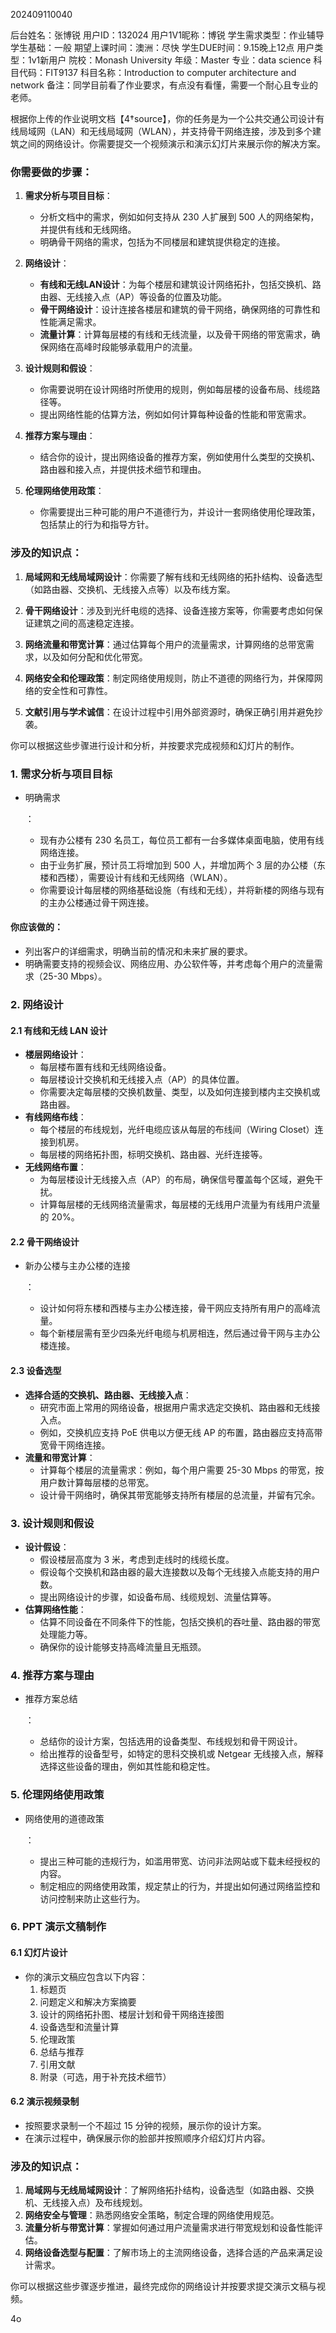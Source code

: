 202409110040

后台姓名：张博锐
用户ID：132024
用户1V1昵称：博锐
学生需求类型：作业辅导
学生基础：一般
期望上课时间：澳洲：尽快
学生DUE时间：9.15晚上12点
用户类型：1v1新用户
院校：Monash University
年级：Master
专业：data science
科目代码：FIT9137
科目名称：Introduction to computer architecture and network
备注：同学目前看了作业要求，有点没有看懂，需要一个耐心且专业的老师。

根据你上传的作业说明文档【4†source】，你的任务是为一个公共交通公司设计有线局域网（LAN）和无线局域网（WLAN），并支持骨干网络连接，涉及到多个建筑之间的网络设计。你需要提交一个视频演示和演示幻灯片来展示你的解决方案。

### 你需要做的步骤：

1. **需求分析与项目目标**：
   - 分析文档中的需求，例如如何支持从 230 人扩展到 500 人的网络架构，并提供有线和无线网络。
   - 明确骨干网络的需求，包括为不同楼层和建筑提供稳定的连接。

2. **网络设计**：
   - **有线和无线LAN设计**：为每个楼层和建筑设计网络拓扑，包括交换机、路由器、无线接入点（AP）等设备的位置及功能。
   - **骨干网络设计**：设计连接各楼层和建筑的骨干网络，确保网络的可靠性和性能满足需求。
   - **流量计算**：计算每层楼的有线和无线流量，以及骨干网络的带宽需求，确保网络在高峰时段能够承载用户的流量。

3. **设计规则和假设**：
   - 你需要说明在设计网络时所使用的规则，例如每层楼的设备布局、线缆路径等。
   - 提出网络性能的估算方法，例如如何计算每种设备的性能和带宽需求。

4. **推荐方案与理由**：
   - 结合你的设计，提出网络设备的推荐方案，例如使用什么类型的交换机、路由器和接入点，并提供技术细节和理由。

5. **伦理网络使用政策**：
   - 你需要提出三种可能的用户不道德行为，并设计一套网络使用伦理政策，包括禁止的行为和指导方针。

### 涉及的知识点：

1. **局域网和无线局域网设计**：你需要了解有线和无线网络的拓扑结构、设备选型（如路由器、交换机、无线接入点等）以及布线方案。
   
2. **骨干网络设计**：涉及到光纤电缆的选择、设备连接方案等，你需要考虑如何保证建筑之间的高速稳定连接。

3. **网络流量和带宽计算**：通过估算每个用户的流量需求，计算网络的总带宽需求，以及如何分配和优化带宽。

4. **网络安全和伦理政策**：制定网络使用规则，防止不道德的网络行为，并保障网络的安全性和可靠性。

5. **文献引用与学术诚信**：在设计过程中引用外部资源时，确保正确引用并避免抄袭。

你可以根据这些步骤进行设计和分析，并按要求完成视频和幻灯片的制作。

### 1. **需求分析与项目目标**

- 明确需求

  ：

  - 现有办公楼有 230 名员工，每位员工都有一台多媒体桌面电脑，使用有线网络连接。
  - 由于业务扩展，预计员工将增加到 500 人，并增加两个 3 层的办公楼（东楼和西楼），需要设计有线和无线网络（WLAN）。
  - 你需要设计每层楼的网络基础设施（有线和无线），并将新楼的网络与现有的主办公楼通过骨干网连接。

#### 你应该做的：

- 列出客户的详细需求，明确当前的情况和未来扩展的要求。
- 明确需要支持的视频会议、网络应用、办公软件等，并考虑每个用户的流量需求（25-30 Mbps）。

### 2. **网络设计**

#### 2.1 **有线和无线 LAN 设计**

- **楼层网络设计**：
  - 每层楼布置有线和无线网络设备。
  - 每层楼设计交换机和无线接入点（AP）的具体位置。
  - 你需要决定每层楼的交换机数量、类型，以及如何连接到楼内主交换机或路由器。
- **有线网络布线**：
  - 每个楼层的布线规划，光纤电缆应该从每层的布线间（Wiring Closet）连接到机房。
  - 每层楼的网络拓扑图，标明交换机、路由器、光纤连接等。
- **无线网络布置**：
  - 为每层楼设计无线接入点（AP）的布局，确保信号覆盖每个区域，避免干扰。
  - 计算每层楼的无线网络流量需求，每层楼的无线用户流量为有线用户流量的 20%。

#### 2.2 **骨干网络设计**

- 新办公楼与主办公楼的连接

  ：

  - 设计如何将东楼和西楼与主办公楼连接，骨干网应支持所有用户的高峰流量。
  - 每个新楼层需有至少四条光纤电缆与机房相连，然后通过骨干网与主办公楼连接。

#### 2.3 **设备选型**

- **选择合适的交换机、路由器、无线接入点**：
  - 研究市面上常用的网络设备，根据用户需求选定交换机、路由器和无线接入点。
  - 例如，交换机应支持 PoE 供电以方便无线 AP 的布置，路由器应支持高带宽骨干网络连接。
- **流量和带宽计算**：
  - 计算每个楼层的流量需求：例如，每个用户需要 25-30 Mbps 的带宽，按用户数计算每层楼的总带宽。
  - 设计骨干网络时，确保其带宽能够支持所有楼层的总流量，并留有冗余。

### 3. **设计规则和假设**

- **设计假设**：
  - 假设楼层高度为 3 米，考虑到走线时的线缆长度。
  - 假设每个交换机和路由器的最大连接数以及每个无线接入点能支持的用户数。
  - 提出网络设计的步骤，如设备布局、线缆规划、流量估算等。
- **估算网络性能**：
  - 估算不同设备在不同条件下的性能，包括交换机的吞吐量、路由器的带宽处理能力等。
  - 确保你的设计能够支持高峰流量且无瓶颈。

### 4. **推荐方案与理由**

- 推荐方案总结

  ：

  - 总结你的设计方案，包括选用的设备类型、布线规划和骨干网设计。
  - 给出推荐的设备型号，如特定的思科交换机或 Netgear 无线接入点，解释选择这些设备的理由，例如其性能和稳定性。

### 5. **伦理网络使用政策**

- 网络使用的道德政策

  ：

  - 提出三种可能的违规行为，如滥用带宽、访问非法网站或下载未经授权的内容。
  - 制定相应的网络使用政策，规定禁止的行为，并提出如何通过网络监控和访问控制来防止这些行为。

### 6. **PPT 演示文稿制作**

#### 6.1 **幻灯片设计**

- 你的演示文稿应包含以下内容：
  1. 标题页
  2. 问题定义和解决方案摘要
  3. 设计的网络拓扑图、楼层计划和骨干网络连接图
  4. 设备选型和流量计算
  5. 伦理政策
  6. 总结与推荐
  7. 引用文献
  8. 附录（可选，用于补充技术细节）

#### 6.2 **演示视频录制**

- 按照要求录制一个不超过 15 分钟的视频，展示你的设计方案。
- 在演示过程中，确保展示你的脸部并按照顺序介绍幻灯片内容。

### 涉及的知识点：

1. **局域网与无线局域网设计**：了解网络拓扑结构，设备选型（如路由器、交换机、无线接入点）及布线规划。
2. **网络安全与管理**：熟悉网络安全策略，制定合理的网络使用规范。
3. **流量分析与带宽计算**：掌握如何通过用户流量需求进行带宽规划和设备性能评估。
4. **网络设备选型与配置**：了解市场上的主流网络设备，选择合适的产品来满足设计需求。

你可以根据这些步骤逐步推进，最终完成你的网络设计并按要求提交演示文稿与视频。





4o